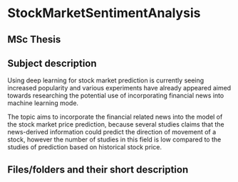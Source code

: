 # StockMarketSentimentAnalysis
## MSc Thesis

## Subject description
Using deep learning for stock market prediction is currently seeing increased popularity and various experiments have already appeared aimed towards researching the potential use of incorporating financial news into machine learning mode.

The topic aims to incorporate the financial related news into the model of the stock market price prediction, because several studies claims that the news-derived information could predict the direction of movement of a stock, however the number of studies in this field is low compared to the studies of prediction based on historical stock price.

## Files/folders and their short description
